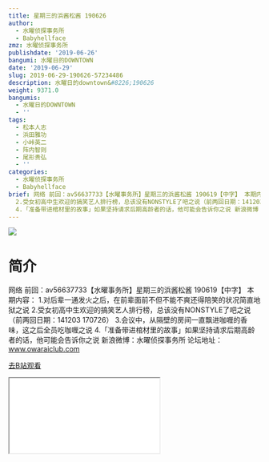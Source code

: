 ```yaml
---
title: 星期三的浜酱松酱 190626
author:
  - 水曜侦探事务所
  - Babyhellface
zmz: 水曜侦探事务所
publishdate: '2019-06-26'
bangumi: 水曜日的DOWNTOWN
date: '2019-06-29'
slug: 2019-06-29-190626-57234486
description: 水曜日的downtown&#8226;190626
weight: 9371.0
bangumis:
  - 水曜日的DOWNTOWN
  - ''
tags:
  - 松本人志
  - 浜田雅功
  - 小峠英二
  - 阵内智则
  - 尾形贵弘
  - ''
categories:
  - 水曜侦探事务所
  - Babyhellface
brief: 网络 前回：av56637733【水曜事务所】星期三的浜酱松酱 190619【中字】 本期内容： 1.对后辈一通发火之后，在前辈面前不但不能不爽还得陪笑的状况简直地狱之说
  2.受女初高中生欢迎的搞笑艺人排行榜，总该没有NONSTYLE了吧之说（前两回日期：141203 170726） 3.会议中，从隔壁的房间一直飘进咖喱的香味，这之后全员吃咖喱之说
  4.「准备带进棺材里的故事」如果坚持请求后期高龄者的话，他可能会告诉你之说 新浪微博：水曜侦探事务所 论坛地址：www.owaraiclub.com
---
```

![](https://raw.githubusercontent.com/tcgriffith/owaraisite/master/static/tmpimg/7de810c472774522a927afb59037405a3b96374d.jpg.480.jpg)
# 简介  
网络
前回：av56637733【水曜事务所】星期三的浜酱松酱 190619【中字】
本期内容：
1.对后辈一通发火之后，在前辈面前不但不能不爽还得陪笑的状况简直地狱之说
2.受女初高中生欢迎的搞笑艺人排行榜，总该没有NONSTYLE了吧之说（前两回日期：141203 170726）
3.会议中，从隔壁的房间一直飘进咖喱的香味，这之后全员吃咖喱之说
4.「准备带进棺材里的故事」如果坚持请求后期高龄者的话，他可能会告诉你之说
新浪微博：水曜侦探事务所 论坛地址：www.owaraiclub.com  

[去B站观看](https://www.bilibili.com/video/av57234486/)
<div class ="resp-container"><iframe class="testiframe" src="//player.bilibili.com/player.html?aid=57234486"", scrolling="no", allowfullscreen="true" > </iframe></div> 
